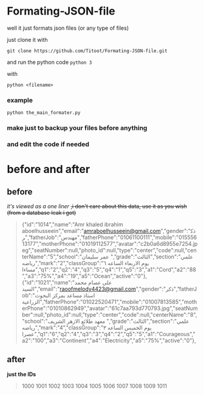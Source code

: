 # Formating-JSON-file
well it just formats json files (or any type of files)

just clone it with 

`git clone https://github.com/Titoot/Formating-JSON-file.git`

and run the python code `python 3`

with 

`python <filename>`
### example
`python the_main_formater.py`

### make just to backup your files before anything
### and edit the code if needed



# before and after

## before
*it's viewed as a one liner* ~~,i don't care about this data, use it as you wish (from a database leak i got)~~
> {"id":"1014","name":"Amr khaled ibrahim aboelhusseein","email":"amraboelhusseein@gmail.com","gender":"ذكر","fatherJob":"مهندس","fatherPhone":"01061100111","mobile":"01555613177","motherPhone":"01019112577","avatar":"c2b0a6d8955e7254.jpeg","seatNumber":null,"photo_id":null,"type":"center","code":null,"centerName":"5","school":"عمر سليمان ","grade":"الثالث","section":"علمي رياضه","mark":"2","classGroup":"يوم الاربعاء الساعه ٦ مساءا","q1":"2","q2":"4","q3":"5","q4":"1","q5":"3","a1":"Cord","a2":"88","a3":"75%","a4":"19","a5":"Ocean","active":"0"},
{"id":"1021","name":"على عصام محمد السيد","email":"raoofmelody4423@gmail.com","gender":"ذكر","fatherJob":"استاذ مساعد بمركز البحوث الزراعية","fatherPhone":"01022520471","mobile":"01007813585","motherPhone":"01010862949","avatar":"61c7aa793d770793.jpg","seatNumber":null,"photo_id":null,"type":"center","code":null,"centerName":"8","school":"معهد طلائع الازهر الشريف ","grade":"الثالث","section":"علمي رياضه","mark":"4","classGroup":"يوم الخميس الساعه ٣ عصرا","q1":"6","q2":"4","q3":"3","q4":"2","q5":"5","a1":"Courageous","a2":"100","a3":"Continent","a4":"Electricity","a5":"75%","active":"0"},


## after
**just the IDs**
>1000
1001
1002
1003
1004
1005
1006
1007
1008
1009
1011


